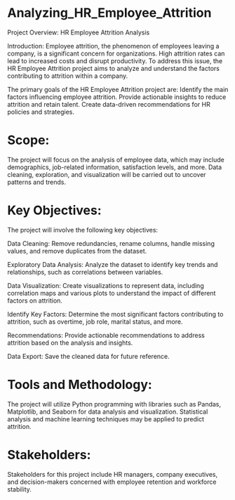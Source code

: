 # Analyzing_HR_Employee_Attrition
Project Overview: HR Employee Attrition Analysis

Introduction:
Employee attrition, the phenomenon of employees leaving a company, is a significant concern for organizations. High attrition rates can lead to increased costs and disrupt productivity. To address this issue, the HR Employee Attrition project aims to analyze and understand the factors contributing to attrition within a company.

The primary goals of the HR Employee Attrition project are:
Identify the main factors influencing employee attrition.
Provide actionable insights to reduce attrition and retain talent.
Create data-driven recommendations for HR policies and strategies.

# Scope:
The project will focus on the analysis of employee data, which may include demographics, job-related information, satisfaction levels, and more. Data cleaning, exploration, and visualization will be carried out to uncover patterns and trends.

# Key Objectives:
The project will involve the following key objectives:

Data Cleaning: Remove redundancies, rename columns, handle missing values, and remove duplicates from the dataset.

Exploratory Data Analysis: Analyze the dataset to identify key trends and relationships, such as correlations between variables.

Data Visualization: Create visualizations to represent data, including correlation maps and various plots to understand the impact of different factors on attrition.

Identify Key Factors: Determine the most significant factors contributing to attrition, such as overtime, job role, marital status, and more.

Recommendations: Provide actionable recommendations to address attrition based on the analysis and insights.

Data Export: Save the cleaned data for future reference.

# Tools and Methodology:
The project will utilize Python programming with libraries such as Pandas, Matplotlib, and Seaborn for data analysis and visualization. Statistical analysis and machine learning techniques may be applied to predict attrition.

# Stakeholders:
Stakeholders for this project include HR managers, company executives, and decision-makers concerned with employee retention and workforce stability.
